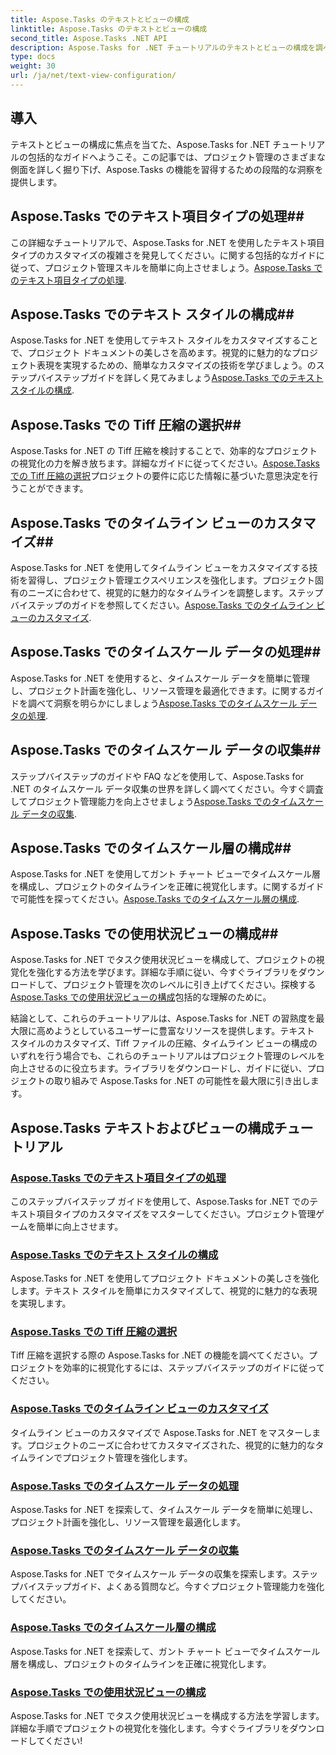 ```yaml
---
title: Aspose.Tasks のテキストとビューの構成
linktitle: Aspose.Tasks のテキストとビューの構成
second_title: Aspose.Tasks .NET API
description: Aspose.Tasks for .NET チュートリアルのテキストとビューの構成を調べてください。テキスト スタイル、Tiff 圧縮、タイムライン ビューなどをマスターして、プロジェクト管理を強化します。
type: docs
weight: 30
url: /ja/net/text-view-configuration/
---
```

## 導入

テキストとビューの構成に焦点を当てた、Aspose.Tasks for .NET チュートリアルの包括的なガイドへようこそ。この記事では、プロジェクト管理のさまざまな側面を詳しく掘り下げ、Aspose.Tasks の機能を習得するための段階的な洞察を提供します。

## Aspose.Tasks でのテキスト項目タイプの処理## 
この詳細なチュートリアルで、Aspose.Tasks for .NET を使用したテキスト項目タイプのカスタマイズの複雑さを発見してください。に関する包括的なガイドに従って、プロジェクト管理スキルを簡単に向上させましょう。[Aspose.Tasks でのテキスト項目タイプの処理](./text-item-types/). 

## Aspose.Tasks でのテキスト スタイルの構成## 
Aspose.Tasks for .NET を使用してテキスト スタイルをカスタマイズすることで、プロジェクト ドキュメントの美しさを高めます。視覚的に魅力的なプロジェクト表現を実現するための、簡単なカスタマイズの技術を学びましょう。のステップバイステップガイドを詳しく見てみましょう[Aspose.Tasks でのテキスト スタイルの構成](./text-styles/).

## Aspose.Tasks での Tiff 圧縮の選択## 
 Aspose.Tasks for .NET の Tiff 圧縮を検討することで、効率的なプロジェクトの視覚化の力を解き放ちます。詳細なガイドに従ってください。[Aspose.Tasks での Tiff 圧縮の選択](./tiff-compression/)プロジェクトの要件に応じた情報に基づいた意思決定を行うことができます。

## Aspose.Tasks でのタイムライン ビューのカスタマイズ## 
 Aspose.Tasks for .NET を使用してタイムライン ビューをカスタマイズする技術を習得し、プロジェクト管理エクスペリエンスを強化します。プロジェクト固有のニーズに合わせて、視覚的に魅力的なタイムラインを調整します。ステップバイステップのガイドを参照してください。[Aspose.Tasks でのタイムライン ビューのカスタマイズ](./timeline-views/).

## Aspose.Tasks でのタイムスケール データの処理## 
Aspose.Tasks for .NET を使用すると、タイムスケール データを簡単に管理し、プロジェクト計画を強化し、リソース管理を最適化できます。に関するガイドを調べて洞察を明らかにしましょう[Aspose.Tasks でのタイムスケール データの処理](./timephased-data/).

## Aspose.Tasks でのタイムスケール データの収集## 
ステップバイステップのガイドや FAQ などを使用して、Aspose.Tasks for .NET のタイムスケール データ収集の世界を詳しく調べてください。今すぐ調査してプロジェクト管理能力を向上させましょう[Aspose.Tasks でのタイムスケール データの収集](./timephased-data-collection/).

## Aspose.Tasks でのタイムスケール層の構成## 
 Aspose.Tasks for .NET を使用してガント チャート ビューでタイムスケール層を構成し、プロジェクトのタイムラインを正確に視覚化します。に関するガイドで可能性を探ってください。[Aspose.Tasks でのタイムスケール層の構成](./timescale-tiers/).

## Aspose.Tasks での使用状況ビューの構成## 
Aspose.Tasks for .NET でタスク使用状況ビューを構成して、プロジェクトの視覚化を強化する方法を学びます。詳細な手順に従い、今すぐライブラリをダウンロードして、プロジェクト管理を次のレベルに引き上げてください。探検する[Aspose.Tasks での使用状況ビューの構成](./usage-views/)包括的な理解のために。

結論として、これらのチュートリアルは、Aspose.Tasks for .NET の習熟度を最大限に高めようとしているユーザーに豊富なリソースを提供します。テキスト スタイルのカスタマイズ、Tiff ファイルの圧縮、タイムライン ビューの構成のいずれを行う場合でも、これらのチュートリアルはプロジェクト管理のレベルを向上させるのに役立ちます。ライブラリをダウンロードし、ガイドに従い、プロジェクトの取り組みで Aspose.Tasks for .NET の可能性を最大限に引き出します。
## Aspose.Tasks テキストおよびビューの構成チュートリアル
### [Aspose.Tasks でのテキスト項目タイプの処理](./text-item-types/)
このステップバイステップ ガイドを使用して、Aspose.Tasks for .NET でのテキスト項目タイプのカスタマイズをマスターしてください。プロジェクト管理ゲームを簡単に向上させます。
### [Aspose.Tasks でのテキスト スタイルの構成](./text-styles/)
Aspose.Tasks for .NET を使用してプロジェクト ドキュメントの美しさを強化します。テキスト スタイルを簡単にカスタマイズして、視覚的に魅力的な表現を実現します。
### [Aspose.Tasks での Tiff 圧縮の選択](./tiff-compression/)
Tiff 圧縮を選択する際の Aspose.Tasks for .NET の機能を調べてください。プロジェクトを効率的に視覚化するには、ステップバイステップのガイドに従ってください。
### [Aspose.Tasks でのタイムライン ビューのカスタマイズ](./timeline-views/)
タイムライン ビューのカスタマイズで Aspose.Tasks for .NET をマスターします。プロジェクトのニーズに合わせてカスタマイズされた、視覚的に魅力的なタイムラインでプロジェクト管理を強化します。
### [Aspose.Tasks でのタイムスケール データの処理](./timephased-data/)
Aspose.Tasks for .NET を探索して、タイムスケール データを簡単に処理し、プロジェクト計画を強化し、リソース管理を最適化します。
### [Aspose.Tasks でのタイムスケール データの収集](./timephased-data-collection/)
Aspose.Tasks for .NET でタイムスケール データの収集を探索します。ステップバイステップガイド、よくある質問など。今すぐプロジェクト管理能力を強化してください。
### [Aspose.Tasks でのタイムスケール層の構成](./timescale-tiers/)
Aspose.Tasks for .NET を探索して、ガント チャート ビューでタイムスケール層を構成し、プロジェクトのタイムラインを正確に視覚化します。
### [Aspose.Tasks での使用状況ビューの構成](./usage-views/)
Aspose.Tasks for .NET でタスク使用状況ビューを構成する方法を学習します。詳細な手順でプロジェクトの視覚化を強化します。今すぐライブラリをダウンロードしてください!
